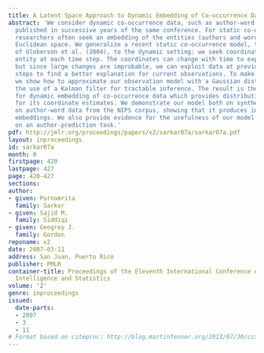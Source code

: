 ```yaml
---
title: A Latent Space Approach to Dynamic Embedding of Co-occurrence Data
abstract: 'We consider dynamic co-occurrence data, such as author-word links in papers
  published in successive years of the same conference. For static co-occurrence data,
  researchers often seek an embedding of the entities (authors and words) into a lowdimensional
  Euclidean space. We generalize a recent static co-occurrence model, the CODE model
  of Globerson et al. (2004), to the dynamic setting: we seek coordinates for each
  entity at each time step. The coordinates can change with time to explain new observations,
  but since large changes are improbable, we can exploit data at previous and subsequent
  steps to find a better explanation for current observations. To make inference tractable,
  we show how to approximate our observation model with a Gaussian distribution, allowing
  the use of a Kalman filter for tractable inference. The result is the first algorithm
  for dynamic embedding of co-occurrence data which provides distributional information
  for its coordinate estimates. We demonstrate our model both on synthetic data and
  on author-word data from the NIPS corpus, showing that it produces intuitively reasonable
  embeddings. We also provide evidence for the usefulness of our model by its performance
  on an author-prediction task.'
pdf: http://jmlr.org/proceedings/papers/v2/sarkar07a/sarkar07a.pdf
layout: inproceedings
id: sarkar07a
month: 0
firstpage: 420
lastpage: 427
page: 420-427
sections: 
author:
- given: Purnamrita
  family: Sarkar
- given: Sajid M.
  family: Siddiqi
- given: Geogrey J.
  family: Gordon
reponame: v2
date: 2007-03-11
address: San Juan, Puerto Rico
publisher: PMLR
container-title: Proceedings of the Eleventh International Conference on Artificial
  Intelligence and Statistics
volume: '2'
genre: inproceedings
issued:
  date-parts:
  - 2007
  - 3
  - 11
# Format based on citeproc: http://blog.martinfenner.org/2013/07/30/citeproc-yaml-for-bibliographies/
---
```

